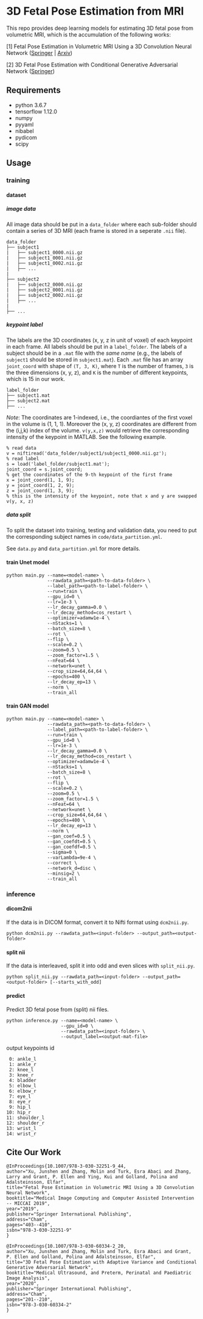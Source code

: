 # 3D Fetal Pose Estimation from MRI

This repo provides deep learning models for estimating 3D fetal pose from volumetric MRI, which is the accumulation of the following works:

\[1\] Fetal Pose Estimation in Volumetric MRI Using a 3D Convolution Neural Network ([Springer](https://link.springer.com/chapter/10.1007/978-3-030-32251-9_44) | [Arxiv](https://arxiv.org/abs/1907.04500))

\[2\] 3D Fetal Pose Estimation with Conditional Generative Adversarial Network ([Springer](https://link.springer.com/chapter/10.1007/978-3-030-60334-2_20))

## Requirements

- python 3.6.7
- tensorflow 1.12.0
- numpy
- pyyaml
- nibabel
- pydicom
- scipy

## Usage

### training

#### dataset

##### image data

All image data should be put in a `data_folder` where each sub-folder should contain a series of 3D MRI (each frame is stored in a seperate `.nii` file).

```
data_folder
├── subject1
|   ├── subject1_0000.nii.gz
|   ├── subject1_0001.nii.gz
|   ├── subject1_0002.nii.gz
|   ├── ...
|
├── subject2
|   ├── subject2_0000.nii.gz
|   ├── subject2_0001.nii.gz
|   ├── subject2_0002.nii.gz
|   ├── ...
|
├── ...
```

##### keypoint label

The labels are the 3D coordinates (x, y, z in unit of voxel) of each keypoint in each frame. All labels should be put in a `label_folder`.
The labels of a subject should be in a `.mat` file with the *same name* (e.g., the labels of `subject1` should be stored in `subject1.mat`). 
Each `.mat` file has an array `joint_coord` with shape of `(T, 3, K)`, 
where `T` is the number of frames, 
`3` is the three dimensions (x, y, z), 
and `K` is the number of different keypoints, which is 15 in our work.

```
label_folder
├── subject1.mat
├── subject2.mat
├── ...
```

*Note*: The coordinates are 1-indexed, i.e., the coordiantes of the first voxel in the volume is (1, 1, 1). 
Moreover the (x, y, z) coordinates are different from the (i,j,k) index of the volume. 
`v(y,x,z)` would retrieve the corresponding intensity of the keypoint in MATLAB. See the following example.

```
% read data
v = niftiread('data_folder/subject1/subject1_0000.nii.gz');
% read label
s = load('label_folder/subject1.mat');
joint_coord = s.joint_coord;
% get the coordinates of the 9-th keypoint of the first frame
x = joint_coord(1, 1, 9);
y = joint_coord(1, 2, 9);
z = joint_coord(1, 3, 9);
% this is the intensity of the keypoint, note that x and y are swapped
v(y, x, z)
```

##### data split

To split the dataset into training, testing and validation data, you need to put the corresponding subject names in `code/data_partition.yml`.

See `data.py` and `data_partition.yml` for more details.

#### train Unet model

```
python main.py --name=<model-name> \
               --rawdata_path=<path-to-data-folder> \
               --label_path=<path-to-label-folder> \
               --run=train \
               --gpu_id=0 \
               --lr=1e-3 \
               --lr_decay_gamma=0.0 \
               --lr_decay_method=cos_restart \
               --optimizer=adamw1e-4 \
               --nStacks=1 \
               --batch_size=8 \
               --rot \
               --flip \
               --scale=0.2 \
               --zoom=0.5 \
               --zoom_factor=1.5 \
               --nFeat=64 \
               --network=unet \
               --crop_size=64,64,64 \
               --epochs=400 \
               --lr_decay_ep=13 \
               --norm \
               --train_all
```

#### train GAN model

```
python main.py --name=<model-name> \
               --rawdata_path=<path-to-data-folder> \
               --label_path=<path-to-label-folder> \
               --run=train \
               --gpu_id=0 \
               --lr=1e-3 \
               --lr_decay_gamma=0.0 \
               --lr_decay_method=cos_restart \
               --optimizer=adamw1e-4 \
               --nStacks=1 \
               --batch_size=8 \
               --rot \
               --flip \
               --scale=0.2 \
               --zoom=0.5 \
               --zoom_factor=1.5 \
               --nFeat=64 \
               --network=unet \
               --crop_size=64,64,64 \
               --epochs=400 \
               --lr_decay_ep=13 \
               --norm \
               --gan_coef=0.5 \
               --gan_coefdt=0.5 \
               --gan_coefdf=0.5 \
               --sigma=0 \
               --varLambda=9e-4 \
               --correct \
               --network_d=disc \
               --minsig=2 \
               --train_all
```

### inference

#### dicom2nii

If the data is in DICOM format, convert it to Nifti format using `dcm2nii.py`.
```
python dcm2nii.py --rawdata_path=<input-folder> --output_path=<output-folder>
```
#### split nii
If the data is interleaved, split it into odd and even slices with `split_nii.py`.
```
python split_nii.py --rawdata_path=<input-folder> --output_path=<output-folder> [--starts_with_odd]
```
#### predict
Predict 3D fetal pose from (split) nii files.
```
python inference.py --name=<model-name> \
                    --gpu_id=0 \
                    --rawdata_path=<input-folder> \
                    --output_label=<output-mat-file>
```

output keypoints id
```
 0: ankle_l
 1: ankle_r
 2: knee_l
 3: knee_r
 4: bladder
 5: elbow_l
 6: elbow_r
 7: eye_l
 8: eye_r
 9: hip_l
10: hip_r
11: shoulder_l
12: shoulder_r
13: wrist_l
14: wrist_r
```

## Cite Our Work

```
@InProceedings{10.1007/978-3-030-32251-9_44,
author="Xu, Junshen and Zhang, Molin and Turk, Esra Abaci and Zhang, Larry and Grant, P. Ellen and Ying, Kui and Golland, Polina and Adalsteinsson, Elfar",
title="Fetal Pose Estimation in Volumetric MRI Using a 3D Convolution Neural Network",
booktitle="Medical Image Computing and Computer Assisted Intervention -- MICCAI 2019",
year="2019",
publisher="Springer International Publishing",
address="Cham",
pages="403--410",
isbn="978-3-030-32251-9"
}

@InProceedings{10.1007/978-3-030-60334-2_20,
author="Xu, Junshen and Zhang, Molin and Turk, Esra Abaci and Grant, P. Ellen and Golland, Polina and Adalsteinsson, Elfar",
title="3D Fetal Pose Estimation with Adaptive Variance and Conditional Generative Adversarial Network",
booktitle="Medical Ultrasound, and Preterm, Perinatal and Paediatric Image Analysis",
year="2020",
publisher="Springer International Publishing",
address="Cham",
pages="201--210",
isbn="978-3-030-60334-2"
}
```
